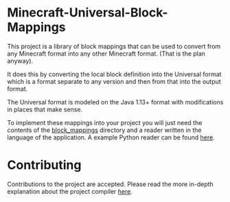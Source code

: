 # Minecraft-Universal-Block-Mappings
This project is a library of block mappings that can be used to convert from any Minecraft format into any other Minecraft format. (That is the plan anyway).

It does this by converting the local block definition into the Universal format which is a format separate to any version and then from that into the output format.

The Universal format is modeled on the Java 1.13+ format with modifications in places that make sense.

To implement these mappings into your project you will just need the contents of the [block_mappings](block_mappings) directory and a reader written in the language of the application. A example Python reader can be found [here](reader/read.py).

# Contributing

Contributions to the project are accepted. Please read the more in-depth explanation about the project compiler [here](compiler).
